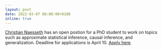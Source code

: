 ```yaml
---
layout: post
date: 2022-03-07 08:00:00+0100
inline: true
---
```


[Christian Naesseth](https://naesseth.github.io/) has an open postion for a PhD student to work on topics such as approximate statistical inference, causal inference, and generalization. Deadline for applications is April 10. [Apply here](https://vacatures.uva.nl/UvA/job/PhD-Position-in-Machine-Learning/742605102/). 
